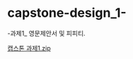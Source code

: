 # capstone-design_1-


-과제1_ 영문제안서 및 피피티.

[캡스톤 과제1.zip](https://github.com/siyeon2/capstone-design_1-/files/9738029/1.zip)
